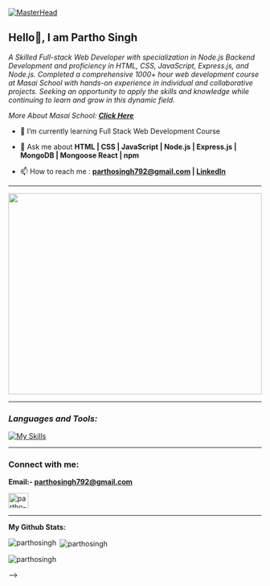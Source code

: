 [![MasterHead](https://www.wingstechsolutions.com/wp-content/uploads/2022/03/full-stack-development.gif)](https://rishavchanda.io)
**<h2> Hello👋, I am Partho Singh</h2>** 
         
<p class="empty"><em>   
A Skilled Full-stack Web Developer with specialization in Node.js Backend Development and proficiency in HTML, CSS, JavaScript, Express.js, and Node.js. Completed a comprehensive 1000+ hour web development course at Masai School with hands-on experience in individual and collaborative projects. Seeking an opportunity to apply the skills and knowledge while continuing to learn and grow in this dynamic field.
<p>More About Masai School:  <a href="https://masaischool.com/" target="_blank"><b>Click Here</b></a></p>
</em></p> 
  

- 🌱 I’m currently learning  Full Stack Web Development Course 

- 💬 Ask me about **HTML | CSS | JavaScript | Node.js | Express.js | MongoDB | Mongoose  React | npm**
 

- 📫 How to reach me : **[parthosingh792@gmail.com](mailto:parthosingh792@gmail.com) | [LinkedIn](https://www.linkedin.com/in/partho-singh-68a653199/)**

---

<img align="center" width="100%" height="400px" src="[https://camo.githubusercontent.com/2366b34bb903c09617990fb5fff4622f3e941349e846ddb7e73df872a9d21233/68747470733a2f2f63646e2e6472696262626c652e636f6d2f75736572732f3733303730332f73637265656e73686f74732f363538313234332f6176656e746f2e676966](https://camo.githubusercontent.com/2366b34bb903c09617990fb5fff4622f3e941349e846ddb7e73df872a9d21233/68747470733a2f2f63646e2e6472696262626c652e636f6d2f75736572732f3733303730332f73637265656e73686f74732f363538313234332f6176656e746f2e676966)
">

---

**<i><h3 align="left">Languages and Tools:</h3></i>**

  <div align="left">

   [![My Skills](https://skillicons.dev/icons?i=html,css,js,nodejs,express,mongodb,github,netlify,vscode,mysql,postman,react,replit,git)](#)

  </div>

--- 
**<h3 align="left">Connect with me:</h3>**

**Email:- parthosingh792@gmail.com**

<p align="left">
<a href="https://linkedin.com/in/partho-singh-68a653199" target="blank"><img align="center" src="https://raw.githubusercontent.com/rahuldkjain/github-profile-readme-generator/master/src/images/icons/Social/linked-in-alt.svg" alt="partho-singh-68a653199" height="30" width="40" /></a>
</p>

---



**My Github Stats:**

<p><img align="left" src="https://github-readme-stats.vercel.app/api/top-langs?username=parthosingh&show_icons=true&locale=en&layout=compact" alt="parthosingh" /></p>

<p>&nbsp;<img align="center" src="https://github-readme-stats.vercel.app/api?username=parthosingh&show_icons=true&locale=en" alt="parthosingh" /></p>

<p><img align="center" src="https://github-readme-streak-stats.herokuapp.com/?user=parthosingh&" alt="parthosingh" /></p>

-->
